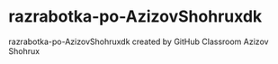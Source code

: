 # razrabotka-po-AzizovShohruxdk
razrabotka-po-AzizovShohruxdk created by GitHub Classroom
Azizov Shohrux
